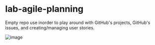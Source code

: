 # lab-agile-planning

Empty repo use inorder to play around with GitHub's projects, GitHub's issues, and creating/managing user stories. 

![image](https://github.com/user-attachments/assets/3f81be71-43ac-455c-8873-cb9ebd702b10)
